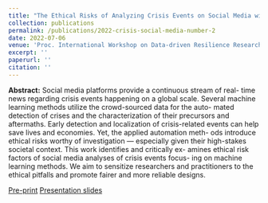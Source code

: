 ```yaml
---
title: "The Ethical Risks of Analyzing Crisis Events on Social Media with Machine Learning"
collection: publications
permalink: /publications/2022-crisis-social-media-number-2
date: 2022-07-06
venue: 'Proc. International Workshop on Data-driven Resilience Research 2022'
excerpt: ''
paperurl: ''
citation: ''
---
```


**Abstract:** Social media platforms provide a continuous stream of real-
time news regarding crisis events happening on a global scale. Several
machine learning methods utilize the crowd-sourced data for the auto-
mated detection of crises and the characterization of their precursors
and aftermaths. Early detection and localization of crisis-related events
can help save lives and economies. Yet, the applied automation meth-
ods introduce ethical risks worthy of investigation — especially given
their high-stakes societal context. This work identifies and critically ex-
amines ethical risk factors of social media analyses of crisis events focus-
ing on machine learning methods. We aim to sensitize researchers and
practitioners to the ethical pitfalls and promote fairer and more reliable
designs.

[Pre-print](https://www.edit.fis.uni-hamburg.de/ws/files/21694376/CAMRDY_D2R2_ethical_risks_social_media_ML.pdf)
[Presentation slides](https://zenodo.org/record/6857080)

